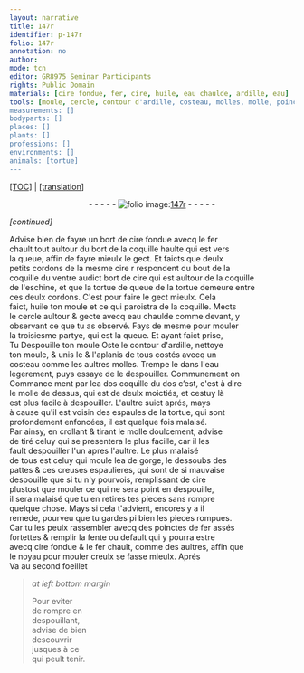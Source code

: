 ```yaml
---
layout: narrative
title: 147r
identifier: p-147r
folio: 147r
annotation: no
author:
mode: tcn
editor: GR8975 Seminar Participants
rights: Public Domain
materials: [cire fondue, fer, cire, huile, eau chaulde, ardille, eau]
tools: [moule, cercle, contour d'ardille, costeau, molles, molle, poinctes de fer]
measurements: []
bodyparts: []
places: []
plants: []
professions: []
environments: []
animals: [tortue]
---
```


<p><a href="{{ site.baseurl }}/normalized/">[TOC]</a> | <a href="{{ site.baseurl }}/texts/p-147r_tl/" target="_blank">[translation]</a></p><div class="folio" align="center">- - - - - <a href="http://gallica.bnf.fr/ark:/12148/btv1b10500001g/f299.image" target="_blank"><img src="https://cu-mkp.github.io/2017-workshop-edition/assets/photo-icon.png" alt="folio image: " style="display:inline-block; margin-bottom:-3px;"/>147r</a> - - - - - </div>  
 
*[continued]*
  
Advise bien de fayre un bort de <span class="m">cire fondue</span> avecq le <span class="m">fer</span><br/> chault tout aultour du bort de la coquille haulte qui est vers<br/> la queue, affin de fayre mieulx le gect. Et faicts que deulx<br/> petits cordons de la mesme <span class="m">cire</span> <span class="del">r</span> respondent du bout de la<br/> coquille du ventre audict bort de <span class="m">cire</span> qui est aultour de la coquille<br/> de l'eschine, et que la <span class="del"><span class="al">tortue</span> de</span> queue de la <span class="al">tortue</span> demeure entre<br/> ces deulx cordons. C'est pour faire le gect mieulx. Cela<br/> faict, <span class="m">huile</span> ton <span class="tl">moule</span> et ce qui paroistra de la coquille. Mects<br/> le <span class="tl">cercle</span> aultour & gecte avecq <span class="m">eau chaulde</span> co<span class="exp">mm</span>e devant, y<br/> observant ce que tu as observé. Fays de mesme pour mouler<br/> la troisiesme partye, qui est la queue. Et ayant faict prise,<br/> <span class="del">Tu</span> <span class="del">Despouille ton <span class="tl">moule</span></span> Oste le <span class="tl">contour d'<span class="m">ardille</span></span>, nettoye<br/> ton <span class="tl">moule</span>, & unis le & l'aplanis de tous costés avecq un<br/> <span class="tl">costeau</span> co<span class="exp">mm</span>e les aultres <span class="tl">molles</span>. Trempe le dans l'<span class="m">eau</span><br/> legerement, puys essaye de le despouiller. Communem<span class="exp">ent</span> on<br/> Commance <span class="del">ment</span> par l<span class="del">e</span>a <span class="del">dos</span> coquille du dos <span class="del">c’est</span>, c'est à dire<br/> le <span class="tl">molle</span> de dessus, qui est de deulx moictiés, et cestuy là<br/> est plus facile à despouiller. L'aultre suict aprés, mays<br/> à cause qu'il est voisin des espaules de la <span class="al">tortue</span>, qui sont<br/> profondement enfoncées, il est quelque fois malaisé.<br/> Par ainsy, en crollant & tirant le <span class="tl">molle</span> doulcement, advise<br/> de tiré celuy qui se presentera le plus facille, car il les<br/> fault despouiller l'un apres l'aultre. Le plus malaisé<br/> de tous est celuy qui moule l<span class="del">e</span>a <span class="del">de</span> gorge, le dessoubs des<br/> pattes & ces creuses espaulieres, qui sont de si mauvaise<br/> despouille que si tu n'y pourvois, remplissant de <span class="m">cire</span><br/> plustost que mouler ce qui ne sera point en despouille,<br/> il sera malaisé que tu en retires tes pieces sans rompre<br/> quelque chose. Mays si cela t'advient, encores y a il<br/> remede, pourveu que tu gardes <span class="del">pi</span> bien les pieces rompues.<br/> Car tu les peulx rassembler avecq des <span class="tl">poinctes de <span class="m">fer</span></span> assés<br/> fortettes & remplir la fente ou default qui y pourra estre<br/> avecq <span class="m">cire fondue</span> & le <span class="m">fer</span> chault, co<span class="exp">mm</span>e des aultres, affin que<br/> le noyau pour mouler creulx se fasse mieulx. Aprés<br/> Va au second foeillet
 
> *at left bottom margin*
> 
> 
>  Pour eviter<br/> de rompre en<br/> despouillant,<br/> advise de bien<br/> descouvrir<br/> jusques à ce<br/> qui peult tenir.
 
